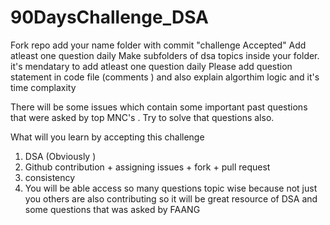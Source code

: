 # 90DaysChallenge_DSA
Fork repo add your name folder with commit "challenge Accepted"
Add atleast one question daily
Make subfolders of dsa topics inside your folder.
it's mendatary to add atleast one  question daily 
Please add question statement in code file
(comments ) and also explain algorthim logic and it's time complaxity

There will be some issues which contain some important past questions that were asked by top MNC's . Try to solve that questions also.

What will you learn by accepting this challenge

1. DSA (Obviously )
2. Github contribution + assigning issues +    fork + pull request
3. consistency
4. You will be able access so many questions topic wise because not just you others are also contributing so it will be great resource of DSA and some questions that was asked by FAANG

